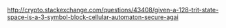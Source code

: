 http://crypto.stackexchange.com/questions/43408/given-a-128-trit-state-space-is-a-3-symbol-block-cellular-automaton-secure-agai
